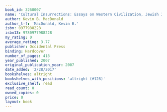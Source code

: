 ```yaml
---
book_id: 3260007
name: 'Cultural Insurrections: Essays on Western Civilization, Jewish Influence, and Anti-Semitism'
author: Kevin B. MacDonald
author_l-f: 'MacDonald, Kevin B.'
isbn: 0977988228
isbn13: 9780977988228
my_rating: 0
average_rating: 3.77
publisher: Occidental Press
binding: Hardcover
number_of_pages: 418
year_published: 2007
original_publication_year: 2007
date_added: '2/28/2017'
bookshelves: altright
bookshelves_with_positions: 'altright (#128)'
exclusive_shelf: read
read_count: 0
owned_copies: 0
price: 0
layout: book
---
```

